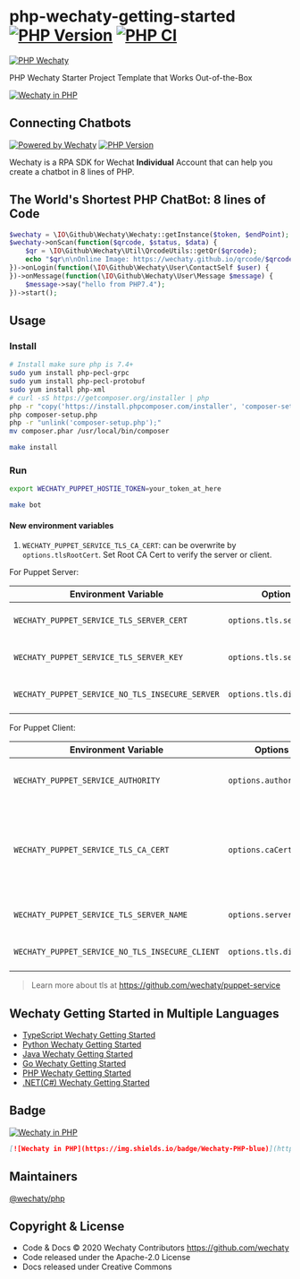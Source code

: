 # php-wechaty-getting-started [![PHP Version](https://img.shields.io/packagist/v/wechaty/php-wechaty)](https://packagist.org/packages/wechaty/php-wechaty) [![PHP CI](https://github.com/wechaty/php-wechaty-getting-started/workflows/PHP%20CI/badge.svg)](https://github.com/wechaty/php-wechaty-getting-started/actions?query=workflow%3A%22PHP+CI%22)

[![PHP Wechaty](https://wechaty.github.io/php-wechaty/images/php-wechaty.png)](https://github.com/wechaty/php-wechaty-getting-started)

PHP Wechaty Starter Project Template that Works Out-of-the-Box
 
[![Wechaty in PHP](https://img.shields.io/badge/Wechaty-PHP-blue)](https://github.com/wechaty/php-wechaty)

## Connecting Chatbots

[![Powered by Wechaty](https://img.shields.io/badge/Powered%20By-Wechaty-brightgreen.svg)](https://github.com/Wechaty/wechaty)
[![PHP Version](https://img.shields.io/packagist/v/wechaty/php-wechaty)](https://packagist.org/packages/wechaty/php-wechaty)

Wechaty is a RPA SDK for Wechat **Individual** Account that can help you create a chatbot in 8 lines of PHP.

## The World's Shortest PHP ChatBot: 8 lines of Code

```php
$wechaty = \IO\Github\Wechaty\Wechaty::getInstance($token, $endPoint);
$wechaty->onScan(function($qrcode, $status, $data) {
    $qr = \IO\Github\Wechaty\Util\QrcodeUtils::getQr($qrcode);
    echo "$qr\n\nOnline Image: https://wechaty.github.io/qrcode/$qrcode\n";
})->onLogin(function(\IO\Github\Wechaty\User\ContactSelf $user) {
})->onMessage(function(\IO\Github\Wechaty\User\Message $message) {
    $message->say("hello from PHP7.4");
})->start();
```

## Usage

### Install

```sh
# Install make sure php is 7.4+
sudo yum install php-pecl-grpc
sudo yum install php-pecl-protobuf
sudo yum install php-xml
# curl -sS https://getcomposer.org/installer | php
php -r "copy('https://install.phpcomposer.com/installer', 'composer-setup.php');"
php composer-setup.php
php -r "unlink('composer-setup.php');"
mv composer.phar /usr/local/bin/composer

make install
```

### Run

```sh
export WECHATY_PUPPET_HOSTIE_TOKEN=your_token_at_here

make bot
```

#### New environment variables

<!-- markdownlint-disable MD013 -->

1. `WECHATY_PUPPET_SERVICE_TLS_CA_CERT`: can be overwrite by `options.tlsRootCert`. Set Root CA Cert to verify the server or client.

For Puppet Server:

| Environment Variable | Options | Description |
| -------------------- | ------- | ----------- |
| `WECHATY_PUPPET_SERVICE_TLS_SERVER_CERT` | `options.tls.serverCert` | Server CA Cert (string data) |
| `WECHATY_PUPPET_SERVICE_TLS_SERVER_KEY` | `options.tls.serverKey` | Server CA Key (string data) |
| `WECHATY_PUPPET_SERVICE_NO_TLS_INSECURE_SERVER` | `options.tls.disable` | Set `true` to disable server TLS |

For Puppet Client:

| Environment Variable | Options | Description |
| -------------------- | ------- | ----------- |
| `WECHATY_PUPPET_SERVICE_AUTHORITY` | `options.authority` | Service discovery host, default: `api.chatie.io` |
| `WECHATY_PUPPET_SERVICE_TLS_CA_CERT` | `options.caCert` | Certification Authority Root Cert, default is using Wechaty Community root cert |
| `WECHATY_PUPPET_SERVICE_TLS_SERVER_NAME` | `options.serverName` | Server Name (mast match for SNI) |
| `WECHATY_PUPPET_SERVICE_NO_TLS_INSECURE_CLIENT` | `options.tls.disable` | Set `true` to disable client TLS |

> Learn more about tls at https://github.com/wechaty/puppet-service

## Wechaty Getting Started in Multiple Languages

- [TypeScript Wechaty Getting Started](https://github.com/wechaty/wechaty-getting-started)
- [Python Wechaty Getting Started](https://github.com/wechaty/python-wechaty-getting-started)
- [Java Wechaty Getting Started](https://github.com/wechaty/java-wechaty-getting-started)
- [Go Wechaty Getting Started](https://github.com/wechaty/go-wechaty-getting-started)
- [PHP Wechaty Getting Started](https://github.com/wechaty/php-wechaty-getting-started)
- [.NET(C#) Wechaty Getting Started](https://github.com/wechaty/dotnet-wechaty-getting-started)

## Badge

[![Wechaty in PHP](https://img.shields.io/badge/Wechaty-PHP-blue)](https://github.com/wechaty/php-wechaty)

```md
[![Wechaty in PHP](https://img.shields.io/badge/Wechaty-PHP-blue)](https://github.com/wechaty/php-wechaty)
```

## Maintainers

[@wechaty/php](https://github.com/orgs/wechaty/teams/php/members)

## Copyright & License

- Code & Docs © 2020 Wechaty Contributors <https://github.com/wechaty>
- Code released under the Apache-2.0 License
- Docs released under Creative Commons
